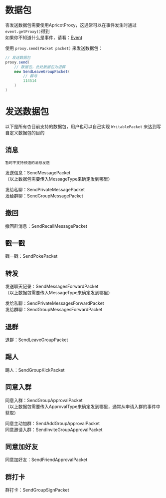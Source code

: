 # 数据包
杏发送数据包需要使用ApricotProxy，这通常可以在事件发生时通过 ``` event.getProxy() ```得到\
如果你不知道什么是事件，请看：[Event](/doc/zh_cn/develop/event/README.md)

使用 ``` proxy.send(Packet packet) ``` 来发送数据包：

```java
// 发送数据包
proxy.send(
    // 数据包，此处数据包为退群
    new SendLeaveGroupPacket(
        // 群号
        114514
    )
)
```

# 发送数据包
以下是所有杏目前支持的数据包，用户也可以自己实现 ``` WritablePacket ``` 来达到写自定义数据包的目的

## 消息
```
暂时不支持频道的消息发送
```

发送信息：SendMessagePacket\
（以上数据包需要传入MessageType来确定发到哪里）

发给私聊：SendPrivateMessagePacket\
发给群聊：SendGroupMessagePacket

## 撤回
撤回群消息：SendRecallMessagePacket

## 戳一戳
戳一戳：SendPokePacket

## 转发
发送聊天记录：SendMessagesForwardPacket\
（以上数据包需要传入MessageType来确定发到哪里）

发给私聊：SendPrivateMessagesForwardPacket\
发给群聊：SendGroupMessagesForwardPacket

## 退群
退群：SendLeaveGroupPacket

## 踢人
踢人：SendGroupKickPacket

## 同意入群
同意入群：SendGroupApprovalPacket\
（以上数据包需要传入ApprovalType来确定发到哪里，通常从申请入群的事件中获取）

同意主动加群：SendAddGroupApprovalPacket\
同意邀请入群：SendInviteGroupApprovalPacket

## 同意加好友
同意加好友：SendFriendApprovalPacket

## 群打卡
群打卡：SendGroupSignPacket